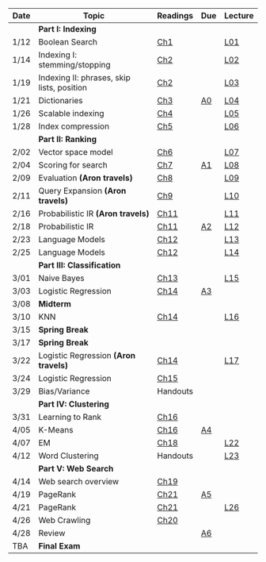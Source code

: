 | Date  | Topic                            | Readings                                               | Due | Lecture |
| ----- |----------------------------------|--------------------------------------------------------|-----|----
||**Part I: Indexing**|
| 1/12  | Boolean Search                   | [Ch1](http://nlp.stanford.edu/IR-book/pdf/01bool.pdf) | |[L01](../lectures/lec01)
| 1/14  | Indexing I: stemming/stopping    | [Ch2](http://nlp.stanford.edu/IR-book/pdf/02voc.pdf)   | |[L02](../lectures/lec02)
| 1/19  | Indexing II: phrases, skip lists, position | [Ch2](http://nlp.stanford.edu/IR-book/pdf/02voc.pdf)   | | [L03](../lectures/lec03)
| 1/21  | Dictionaries                     | [Ch3](http://nlp.stanford.edu/IR-book/pdf/03dict.pdf)  | [A0](../assignments/assignment0) | [L04](../lectures/lec04)
| 1/26  | Scalable indexing             | [Ch4](http://nlp.stanford.edu/IR-book/pdf/04const.pdf) | | [L05](../lectures/lec05)
| 1/28  | Index compression                | [Ch5](http://nlp.stanford.edu/IR-book/pdf/05comp.pdf)  | |  [L06](../lectures/lec06)
|| **Part II: Ranking**  |
| 2/02  | Vector space model               | [Ch6](http://nlp.stanford.edu/IR-book/pdf/06vect.pdf)  | |  [L07](../lectures/lec07)
| 2/04  | Scoring for search               |[Ch7](http://nlp.stanford.edu/IR-book/pdf/07system.pdf)| [A1](../assignments/assignment1) |  [L08](../lectures/lec08) | [A1](../assignments/assignment1)
| 2/09  | Evaluation  **(Aron travels)**                     | [Ch8](http://nlp.stanford.edu/IR-book/pdf/08eval.pdf)  | | [L09](../lectures/lec09)
| 2/11  | Query Expansion **(Aron travels)**                 | [Ch9](http://nlp.stanford.edu/IR-book/pdf/09expand.pdf)| | [L10](../lectures/lec10)
| 2/16  | Probabilistic IR **(Aron travels)**                | [Ch11](http://nlp.stanford.edu/IR-book/pdf/11prob.pdf) | | [L11](../lectures/lec11)
| 2/18  | Probabilistic IR                 | [Ch11](http://nlp.stanford.edu/IR-book/pdf/11prob.pdf) | [A2](../assignments/assignment2) | [L12](../lectures/lec12)
| 2/23  | Language Models                  | [Ch12](http://nlp.stanford.edu/IR-book/pdf/12lmodel.pdf) | | [L13](../lectures/lec13)
| 2/25  | Language Models                  | [Ch12](http://nlp.stanford.edu/IR-book/pdf/12lmodel.pdf) | | [L14](../lectures/lec14)
|| **Part III: Classification**|
| 3/01  | Naive Bayes                      | [Ch13](http://nlp.stanford.edu/IR-book/pdf/13bayes.pdf)| | [L15](../lectures/lec15)
| 3/03  | Logistic Regression                     | [Ch14](http://nlp.stanford.edu/IR-book/pdf/14vcat.pdf) | [A3](../assignments/assignment3) 
| 3/08  | **Midterm**                      |                                                        |
| 3/10  | KNN                   | [Ch14](http://nlp.stanford.edu/IR-book/pdf/14vcat.pdf) | |  [L16](../lectures/lec16/bayes.pdf)
| 3/15  | **Spring Break**                 |                                                        |
| 3/17  | **Spring Break**                 |                                                        |
| 3/22  | Logistic Regression **(Aron travels)**  | [Ch14](http://nlp.stanford.edu/IR-book/pdf/14vcat.pdf) | | [L17](../lectures/lec17)
| 3/24  | Logistic Regression         | [Ch15](http://nlp.stanford.edu/IR-book/pdf/15svm.pdf)  |
| 3/29  | Bias/Variance                 | Handouts                                               | 
||**Part IV: Clustering**|
| 3/31  | Learning to Rank                         |  [Ch16](http://nlp.stanford.edu/IR-book/pdf/16flat.pdf) |
| 4/05  | K-Means                               | [Ch16](http://nlp.stanford.edu/IR-book/pdf/16flat.pdf) | [A4](../assignments/assignment4)          | 
| 4/07  | EM                              | [Ch18](http://nlp.stanford.edu/IR-book/pdf/18lsi.pdf)  | | [L22](../lectures/lec22)
| 4/12  | Word Clustering                              | Handouts                                               | | [L23](../lectures/lec23)
||**Part V: Web Search**|
| 4/14  | Web search overview              | [Ch19](http://nlp.stanford.edu/IR-book/pdf/19web.pdf)  | 
| 4/19  | PageRank                         | [Ch21](http://nlp.stanford.edu/IR-book/pdf/21link.pdf) | [A5](../assignments/assignment5)     
| 4/21  | PageRank                         | [Ch21](http://nlp.stanford.edu/IR-book/pdf/21link.pdf) | |  [L26](../lectures/lec26)
| 4/26  | Web Crawling                     | [Ch20](http://nlp.stanford.edu/IR-book/pdf/20crawl.pdf)| 
| 4/28  | Review                          |                                                | [A6](../assignments/assignment6)
| TBA  | **Final Exam**                           |                                                | 

